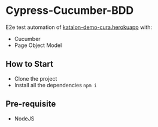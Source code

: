 # Cypress-Cucumber-BDD

E2e test automation of [katalon-demo-cura.herokuapp](https://katalon-demo-cura.herokuapp.com/) with:
- Cucumber 
- Page Object Model

## How to Start

- Clone the project
- Install all the dependencies `npm i`


## Pre-requisite

- NodeJS
